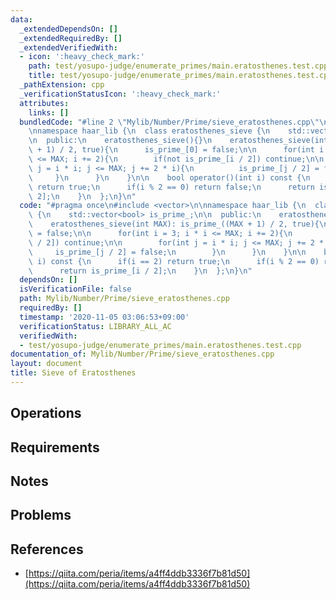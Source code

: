 ```yaml
---
data:
  _extendedDependsOn: []
  _extendedRequiredBy: []
  _extendedVerifiedWith:
  - icon: ':heavy_check_mark:'
    path: test/yosupo-judge/enumerate_primes/main.eratosthenes.test.cpp
    title: test/yosupo-judge/enumerate_primes/main.eratosthenes.test.cpp
  _pathExtension: cpp
  _verificationStatusIcon: ':heavy_check_mark:'
  attributes:
    links: []
  bundledCode: "#line 2 \"Mylib/Number/Prime/sieve_eratosthenes.cpp\"\n#include <vector>\n\
    \nnamespace haar_lib {\n  class eratosthenes_sieve {\n    std::vector<bool> is_prime_;\n\
    \n  public:\n    eratosthenes_sieve(){}\n    eratosthenes_sieve(int MAX): is_prime_((MAX\
    \ + 1) / 2, true){\n      is_prime_[0] = false;\n\n      for(int i = 3; i * i\
    \ <= MAX; i += 2){\n        if(not is_prime_[i / 2]) continue;\n\n        for(int\
    \ j = i * i; j <= MAX; j += 2 * i){\n          is_prime_[j / 2] = false;\n   \
    \     }\n      }\n    }\n\n    bool operator()(int i) const {\n      if(i == 2)\
    \ return true;\n      if(i % 2 == 0) return false;\n      return is_prime_[i /\
    \ 2];\n    }\n  };\n}\n"
  code: "#pragma once\n#include <vector>\n\nnamespace haar_lib {\n  class eratosthenes_sieve\
    \ {\n    std::vector<bool> is_prime_;\n\n  public:\n    eratosthenes_sieve(){}\n\
    \    eratosthenes_sieve(int MAX): is_prime_((MAX + 1) / 2, true){\n      is_prime_[0]\
    \ = false;\n\n      for(int i = 3; i * i <= MAX; i += 2){\n        if(not is_prime_[i\
    \ / 2]) continue;\n\n        for(int j = i * i; j <= MAX; j += 2 * i){\n     \
    \     is_prime_[j / 2] = false;\n        }\n      }\n    }\n\n    bool operator()(int\
    \ i) const {\n      if(i == 2) return true;\n      if(i % 2 == 0) return false;\n\
    \      return is_prime_[i / 2];\n    }\n  };\n}\n"
  dependsOn: []
  isVerificationFile: false
  path: Mylib/Number/Prime/sieve_eratosthenes.cpp
  requiredBy: []
  timestamp: '2020-11-05 03:06:53+09:00'
  verificationStatus: LIBRARY_ALL_AC
  verifiedWith:
  - test/yosupo-judge/enumerate_primes/main.eratosthenes.test.cpp
documentation_of: Mylib/Number/Prime/sieve_eratosthenes.cpp
layout: document
title: Sieve of Eratosthenes
---
```


## Operations

## Requirements

## Notes

## Problems

## References

- [https://qiita.com/peria/items/a4ff4ddb3336f7b81d50](https://qiita.com/peria/items/a4ff4ddb3336f7b81d50)
